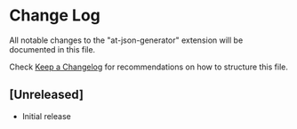 # Change Log

All notable changes to the "at-json-generator" extension will be documented in this file.

Check [Keep a Changelog](http://keepachangelog.com/) for recommendations on how to structure this file.

## [Unreleased]

- Initial release